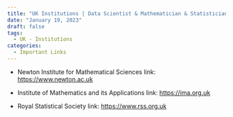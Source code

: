 ```yaml
---
title: "UK Institutions | Data Scientist & Mathematician & Statistician & Computer Scientist"
date: "January 19, 2023"
draft: false
tags: 
  - UK - Institutions
categories:
  - Important Links
---
```


* Newton Institute for Mathematical Sciences
link: https://www.newton.ac.uk

* Institute of Mathematics and its Applications
link: https://ima.org.uk

* Royal Statistical Society
link: https://www.rss.org.uk
